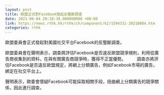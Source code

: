 ```yaml
---
layout: post
title: 歐盟正式對Facebook發起反壟斷調查
date: 2021-06-04 20:18:38.000000000 +08:00
link: https://news.rthk.hk/rthk/ch/component/k2/1594331-20210604.htm
categories: rthk
---
```


歐盟委員會正式發起對美國社交平台Facebook的反壟斷調查。

歐盟委員會在聲明表示，調查將評估Facebook是否違反歐盟競爭規則，利用從廣告商收集到的資料，在與有關廣告商競爭時，獲得不正當優勢。
　　
調查亦將評估Facebook是否違反歐盟規定，將網上分類廣告，例如Facebook市場的廣告，綁定在社交平台上。

聲明表示，歐委會懷疑Facebook可能採取相關手段，扭曲網上分類廣告的競爭關係，因此進行調查。
